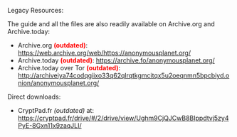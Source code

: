 Legacy Resources:

The guide and all the files are also readily available on Archive.org and Archive.today:

- Archive.org <span style="color: red">**(outdated)**</span>: <https://web.archive.org/web/https://anonymousplanet.org/>
- Archive.today <span style="color: red">**(outdated)**</span>: <https://archive.fo/anonymousplanet.org/>
- Archive.today over Tor <span style="color: red">**(outdated)**</span>: <http://archiveiya74codqgiixo33q62qlrqtkgmcitqx5u2oeqnmn5bpcbiyd.onion/anonymousplanet.org/>

Direct downloads:
- CryptPad.fr *(outdated)* at: <https://cryptpad.fr/drive/#/2/drive/view/Ughm9CjQJCwB8BIppdtvj5zy4PyE-8Gxn11x9zaqJLI/>
